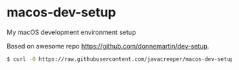 # macos-dev-setup
My macOS development environment setup

Based on awesome repo https://github.com/donnemartin/dev-setup.

```bash
$ curl -O https://raw.githubusercontent.com/javacreeper/macos-dev-setup/master/.env_setup.sh && ./.env_setup.sh [Add ARGS Here]
```
